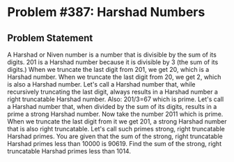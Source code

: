 # Problem #387: Harshad Numbers 

## Problem Statement 

A Harshad or Niven number is a number that is divisible by the sum of its digits.
201 is a Harshad number because it is divisible by 3 (the sum of its digits.)
When we truncate the last digit from 201, we get 20, which is a Harshad number.
When we truncate the last digit from 20, we get 2, which is also a Harshad number.
Let's call a Harshad number that, while recursively truncating the last digit, always results in a Harshad number a right truncatable Harshad number.
Also:
201/3=67 which is prime.
Let's call a Harshad number that, when divided by the sum of its digits, results in a prime a strong Harshad number.
Now take the number 2011 which is prime.
When we truncate the last digit from it we get 201, a strong Harshad number that is also right truncatable.
Let's call such primes strong, right truncatable Harshad primes.
You are given that the sum of the strong, right truncatable Harshad primes less than 10000 is 90619.
Find the sum of the strong, right truncatable Harshad primes less than 1014.
